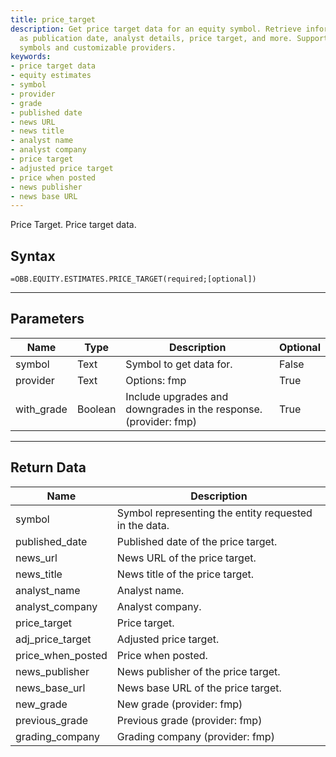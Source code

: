 ```yaml
---
title: price_target
description: Get price target data for an equity symbol. Retrieve information such
  as publication date, analyst details, price target, and more. Supports multiple
  symbols and customizable providers.
keywords: 
- price target data
- equity estimates
- symbol
- provider
- grade
- published date
- news URL
- news title
- analyst name
- analyst company
- price target
- adjusted price target
- price when posted
- news publisher
- news base URL
---
```


<!-- markdownlint-disable MD041 -->

Price Target. Price target data.

## Syntax

```excel wordwrap
=OBB.EQUITY.ESTIMATES.PRICE_TARGET(required;[optional])
```

---

## Parameters

| Name | Type | Description | Optional |
| ---- | ---- | ----------- | -------- |
| symbol | Text | Symbol to get data for. | False |
| provider | Text | Options: fmp | True |
| with_grade | Boolean | Include upgrades and downgrades in the response. (provider: fmp) | True |

---

## Return Data

| Name | Description |
| ---- | ----------- |
| symbol | Symbol representing the entity requested in the data.  |
| published_date | Published date of the price target.  |
| news_url | News URL of the price target.  |
| news_title | News title of the price target.  |
| analyst_name | Analyst name.  |
| analyst_company | Analyst company.  |
| price_target | Price target.  |
| adj_price_target | Adjusted price target.  |
| price_when_posted | Price when posted.  |
| news_publisher | News publisher of the price target.  |
| news_base_url | News base URL of the price target.  |
| new_grade | New grade (provider: fmp) |
| previous_grade | Previous grade (provider: fmp) |
| grading_company | Grading company (provider: fmp) |
